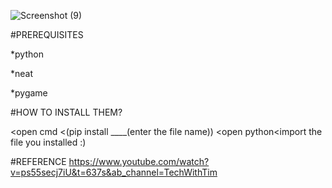 ![Screenshot (9)](https://user-images.githubusercontent.com/72959655/154726803-f8bf9121-550d-42eb-9d0d-2f53c870e67e.png)
 
 #PREREQUISITES
 
 *python
 
 *neat
 
 *pygame
 
 #HOW TO INSTALL THEM?
 
 <open cmd
 <(pip install ____(enter the file name))
 <open python<import the file you installed :)
 
 #REFERENCE 
https://www.youtube.com/watch?v=ps55secj7iU&t=637s&ab_channel=TechWithTim
